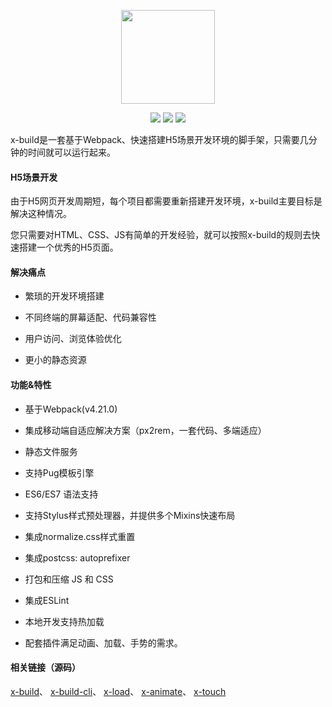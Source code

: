 <p align="center"><img src="https://github.com/codexu/_images/blob/master/x-logo/logo.png?raw=true" width="150px"></p>

<p align="center">
  <img src="https://img.shields.io/jenkins/s/https/jenkins.qa.ubuntu.com/view/Precise/view/All%20Precise/job/precise-desktop-amd64_default.svg">
  <img src="https://img.shields.io/badge/npm-v4.4.1-blue.svg">
  <img src="https://img.shields.io/github/license/mashape/apistatus.svg">
</p>

x-build是一套基于Webpack、快速搭建H5场景开发环境的脚手架，只需要几分钟的时间就可以运行起来。

#### H5场景开发

由于H5网页开发周期短，每个项目都需要重新搭建开发环境，x-build主要目标是解决这种情况。

您只需要对HTML、CSS、JS有简单的开发经验，就可以按照x-build的规则去快速搭建一个优秀的H5页面。

#### 解决痛点

- 繁琐的开发环境搭建

- 不同终端的屏幕适配、代码兼容性

- 用户访问、浏览体验优化

- 更小的静态资源

#### 功能&特性

- 基于Webpack(v4.21.0)

- 集成移动端自适应解决方案（px2rem，一套代码、多端适应）

- 静态文件服务

- 支持Pug模板引擎

- ES6/ES7 语法支持

- 支持Stylus样式预处理器，并提供多个Mixins快速布局

- 集成normalize.css样式重置

- 集成postcss: autoprefixer

- 打包和压缩 JS 和 CSS

- 集成ESLint

- 本地开发支持热加载

- 配套插件满足动画、加载、手势的需求。

#### 相关链接（源码）

[x-build](https://github.com/codexu/x-build)、
[x-build-cli](https://github.com/codexu/x-build-cli)、
[x-load](https://github.com/codexu/x-load)、
[x-animate](https://github.com/codexu/x-animate)、
[x-touch](https://github.com/codexu/x-touch)